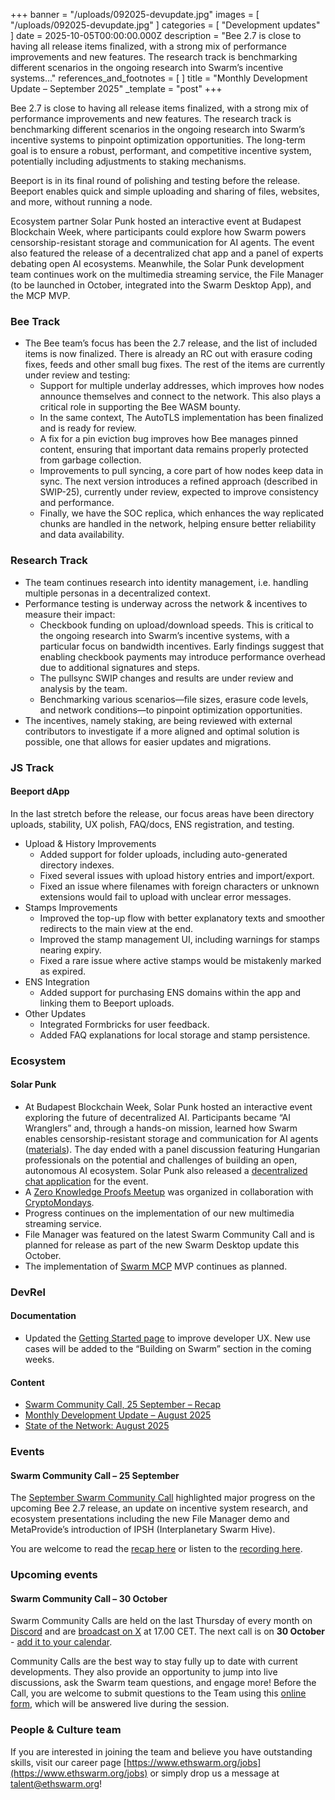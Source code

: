 +++
banner = "/uploads/092025-devupdate.jpg"
images = [ "/uploads/092025-devupdate.jpg" ]
categories = [ "Development updates" ]
date = 2025-10-05T00:00:00.000Z
description = "Bee 2.7 is close to having all release items finalized, with a strong mix of performance improvements and new features. The research track is benchmarking different scenarios in the ongoing research into Swarm’s incentive systems..."
references_and_footnotes = [ ]
title = "Monthly Development Update – September 2025"
_template = "post"
+++


Bee 2.7 is close to having all release items finalized, with a strong mix of performance improvements and new features. The research track is benchmarking different scenarios in the ongoing research into Swarm’s incentive systems to pinpoint optimization opportunities. The long-term goal is to ensure a robust, performant, and competitive incentive system, potentially including adjustments to staking mechanisms.

Beeport is in its final round of polishing and testing before the release. Beeport enables quick and simple uploading and sharing of files, websites, and more, without running a node. 

Ecosystem partner Solar Punk hosted an interactive event at Budapest Blockchain Week, where participants could explore how Swarm powers censorship-resistant storage and communication for AI agents. The event also featured the release of a decentralized chat app and a panel of experts debating open AI ecosystems. Meanwhile, the Solar Punk development team continues work on the multimedia streaming service, the File Manager (to be launched in October, integrated into the Swarm Desktop App), and the MCP MVP.


### Bee Track 
* The Bee team’s focus has been the 2.7 release, and the list of included items is now finalized. There is already an RC out with erasure coding fixes, feeds and other small bug fixes. The rest of the items are currently under review and testing:
    * Support for multiple underlay addresses, which improves how nodes announce themselves and connect to the network. This also plays a critical role in supporting the Bee WASM bounty.
    * In the same context, The AutoTLS implementation has been finalized and is ready for review.
    * A fix for a pin eviction bug improves how Bee manages pinned content, ensuring that important data remains properly protected from garbage collection.
    * Improvements to pull syncing, a core part of how nodes keep data in sync. The next version introduces a refined approach (described in SWIP-25), currently under review, expected to improve consistency and performance.
    * Finally, we have the SOC replica, which enhances the way replicated chunks are handled in the network, helping ensure better reliability and data availability.


### Research Track 
* The team continues research into identity management, i.e. handling multiple personas in a decentralized context.
* Performance testing is underway across the network & incentives to measure their impact: 
    * Checkbook funding on upload/download speeds. This is critical to the ongoing research into Swarm’s incentive systems, with a particular focus on bandwidth incentives. Early findings suggest that enabling checkbook payments may introduce performance overhead due to additional signatures and steps.
    * The pullsync SWIP changes and results are under review and analysis by the team.
    * Benchmarking various scenarios—file sizes, erasure code levels, and network conditions—to pinpoint optimization opportunities.
* The incentives, namely staking, are being reviewed with external contributors to investigate if a more aligned and optimal solution is possible, one that allows for easier updates and migrations. 


### JS Track 

#### Beeport dApp

In the last stretch before the release, our focus areas have been directory uploads, stability, UX polish, FAQ/docs, ENS registration, and testing.
* Upload & History Improvements
    * Added support for folder uploads, including auto-generated directory indexes.
    * Fixed several issues with upload history entries and import/export.
    * Fixed an issue where filenames with foreign characters or unknown extensions would fail to upload with unclear error messages.
* Stamps Improvements
    * Improved the top-up flow with better explanatory texts and smoother redirects to the main view at the end.
    * Improved the stamp management UI, including warnings for stamps nearing expiry.
    * Fixed a rare issue where active stamps would be mistakenly marked as expired.
* ENS Integration
    * Added support for purchasing ENS domains within the app and linking them to Beeport uploads.
* Other Updates
    * Integrated Formbricks for user feedback.
    * Added FAQ explanations for local storage and stamp persistence.


### Ecosystem 


#### Solar Punk 
* At Budapest Blockchain Week, Solar Punk hosted an interactive event exploring the future of decentralized AI. Participants became “AI Wranglers” and, through a hands-on mission, learned how Swarm enables censorship-resistant storage and communication for AI agents ([materials](https://drive.google.com/drive/u/0/folders/1T7nJewpQjNt4C7b3HLBQH-k6KRvioS25)). The day ended with a panel discussion featuring Hungarian professionals on the potential and challenges of building an open, autonomous AI ecosystem. Solar Punk also released a [decentralized chat application](http://bbw2025buzz.eth.link/) for the event.
* A [Zero Knowledge Proofs Meetup](https://luma.com/wziwmseb) was organized in collaboration with [CryptoMondays](https://www.cryptomondays.io/).
* Progress continues on the implementation of our new multimedia streaming service.
* File Manager was featured on the latest Swarm Community Call and is planned for release as part of the new Swarm Desktop update this October.
* The implementation of [Swarm MCP](https://solarpunk.buzz/mcp-revolution-decentralized-ai-swarm/) MVP continues as planned.


### DevRel 


#### Documentation 
* Updated the [Getting Started page](https://docs.ethswarm.org/docs/develop/introduction/) to improve developer UX. New use cases will be added to the “Building on Swarm” section in the coming weeks.


#### Content 
* [Swarm Community Call, 25 September – Recap](https://blog.ethswarm.org/foundation/2025/swarm-community-call-25-september-recap/)
* [Monthly Development Update – August 2025](https://blog.ethswarm.org/foundation/2025/monthly-development-update-august-2025/)
* [State of the Network: August 2025](https://blog.ethswarm.org/foundation/2025/state-of-the-network-august-2025/)


### Events 
#### **Swarm Community Call – 25 September**
The [September Swarm Community Call](https://x.com/i/broadcasts/1MYGNlbpVoXxw) highlighted major progress on the upcoming Bee 2.7 release, an update on incentive system research, and ecosystem presentations including the new File Manager demo and MetaProvide’s introduction of IPSH (Interplanetary Swarm Hive).

You are welcome to read the [recap here](https://blog.ethswarm.org/foundation/2025/swarm-community-call-25-september-recap/) or listen to the [recording here](https://x.com/i/broadcasts/1MYGNlbpVoXxw). 


### Upcoming events
#### **Swarm Community Call – 30 October**

Swarm Community Calls are held on the last Thursday of every month on [Discord](https://discord.com/events/799027393297514537/1386618353740939335) and are [broadcast on X](https://x.com/i/broadcasts/1zqKVjEPByAKB) at 17.00 CET. The next call is on **30 October** - [add it to your calendar](https://www.addevent.com/event/DF26807149). 

Community Calls are the best way to stay fully up to date with current developments. They also provide an opportunity to jump into live discussions, ask the Swarm team questions, and engage more! Before the Call, you are welcome to submit questions to the Team using this [online form](https://airtable.com/appNS3aNAw7rihPeg/shrBRyrMkXFsJvLS3), which will be answered live during the session.


### People & Culture team
If you are interested in joining the team and believe you have outstanding skills, visit our career page [https://www.ethswarm.org/jobs](https://www.ethswarm.org/jobs) or simply drop us a message at talent@ethswarm.org!
